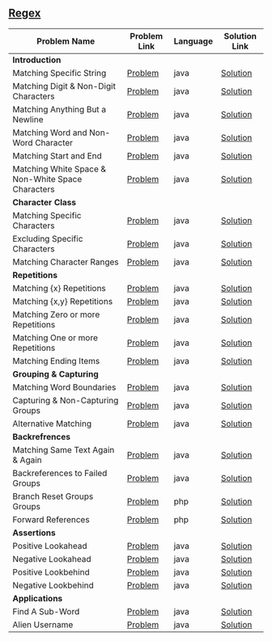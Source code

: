 ## [Regex](https://www.hackerrank.com/domains/regex)

|Problem Name|Problem Link|Language|Solution Link|
---|---|---|---
**Introduction**|||
|Matching Specific String|[Problem](https://www.hackerrank.com/challenges/matching-specific-string/problem)|java|[Solution](./Introduction/MatchingSpecificString.java)|
|Matching Digit & Non-Digit Characters|[Problem](https://www.hackerrank.com/challenges/matching-digits-non-digit-character)|java|[Solution](./Introduction/MatchingDigitsNonDigitChar.java)|
|Matching Anything But a Newline|[Problem](https://www.hackerrank.com/challenges/matching-anything-but-new-line)|java|[Solution](./Introduction/MatchingAnythingButANewline.java)|
|Matching Word and Non-Word Character|[Problem](https://www.hackerrank.com/challenges/matching-word-non-word/problem)|java|[Solution](./Introduction/MatchingWordNonWordChar.java)|
|Matching Start and End|[Problem](https://www.hackerrank.com/challenges/matching-start-end/problem)|java|[Solution](./Introduction/MatchingStartEnd.java)|
|Matching White Space & Non-White Space Characters|[Problem](https://www.hackerrank.com/challenges/matching-whitespace-non-whitespace-character/problem)|java|[Solution](./Introduction/MatchingDigitsNonDigitChar.java)|
**Character Class**|||
|Matching Specific Characters|[Problem](https://www.hackerrank.com/challenges/matching-specific-characters/problem)|java|[Solution](./Character%20Class/MatchingSpecificChar.java)|
|Excluding Specific Characters|[Problem](https://www.hackerrank.com/challenges/excluding-specific-characters/problem)|java|[Solution](./Character%20Class/ExcludingSpecificChar.java)|
|Matching Character Ranges|[Problem](https://www.hackerrank.com/challenges/matching-range-of-characters/problem)|java|[Solution](./Character%20Class/MatchingCharRanges.java)|
**Repetitions**|||
|Matching {x} Repetitions|[Problem](https://www.hackerrank.com/challenges/matching-x-repetitions/problem)|java|[Solution](./Repetitions/MatchingXReps.java)|
|Matching {x,y} Repetitions|[Problem](https://www.hackerrank.com/challenges/matching-x-y-repetitions/problem)|java|[Solution](./Repetitions/MatchingXYReps.java)|
|Matching Zero or more Repetitions|[Problem](https://www.hackerrank.com/challenges/matching-zero-or-more-repetitions/problem)|java|[Solution](./Repetitions/MatchingZeroOrMoreReps.java)|
|Matching One or more Repetitions|[Problem](https://www.hackerrank.com/challenges/matching-one-or-more-repititions/problem)|java|[Solution](./Repetitions/MatchingOneOrMoreReps.java)|
|Matching Ending Items|[Problem](https://www.hackerrank.com/challenges/matching-ending-items/problem)|java|[Solution](./Repetitions/MatchingEndingItems.java)|
**Grouping & Capturing**|||
|Matching Word Boundaries|[Problem](https://www.hackerrank.com/challenges/matching-word-boundaries/problem)|java|[Solution](./Grouping%20&%20Capturing/MatchingWordBound.java)|
|Capturing & Non-Capturing Groups|[Problem](https://www.hackerrank.com/challenges/capturing-non-capturing-groups/problem)|java|[Solution](./Grouping%20&%20Capturing/Capturing-Non-CapturingGroups.java)|
|Alternative Matching|[Problem](https://www.hackerrank.com/challenges/alternative-matching/problem)|java|[Solution](./Grouping%20&%20Capturing/AlternativeMatch.java)|
**Backrefrences**|||
|Matching Same Text Again & Again|[Problem](https://www.hackerrank.com/challenges/matching-same-text-again-again/problem)|java|[Solution](./Backrefrences/MatchingSameText.java)|
|Backreferences to Failed Groups|[Problem](https://www.hackerrank.com/challenges/backreferences-to-failed-groups/problem)|java|[Solution](./Backrefrences/BackrefToFailedGrps.java)|
|Branch Reset Groups Groups|[Problem](https://www.hackerrank.com/challenges/branch-reset-groups/problem)|php|[Solution](./Backrefrences/BranchResetGrps.php)|
|Forward References|[Problem](https://www.hackerrank.com/challenges/forward-references/problem)|php|[Solution](./Backrefrences/ForwardRefs.php)|
**Assertions**|||
|Positive Lookahead|[Problem](https://hackerrank.com/challenges/positive-lookahead/problem)|java|[Solution](./Assertions/PositiveLookahead.java)|
|Negative Lookahead|[Problem](https://hackerrank.com/challenges/negative-lookahead/problem)|java|[Solution](./Assertions/NegativeLookahead.java)|
|Positive Lookbehind|[Problem](https://hackerrank.com/challenges/positive-lookbehind/problem)|java|[Solution](./Assertions/PositiveLookbehind.java)|
|Negative Lookbehind|[Problem](https://www.hackerrank.com/challenges/negative-lookbehind/problem)|java|[Solution](./Assertions/NegativeLookbehind.java)|
**Applications**|||
|Find A Sub-Word|[Problem](https://www.hackerrank.com/challenges/find-substring/problem)|java|[Solution](./Applications/FindASubWord.java)|
Alien Username|[Problem](https://www.hackerrank.com/challenges/alien-username/problem)|java|[Solution](./Applications/AlienUsername.java)|
